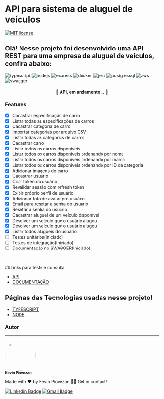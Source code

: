 # API para sistema de aluguel de veículos
[![MIT license](https://img.shields.io/badge/License-MIT-blue.svg)](https://lbesson.mit-license.org/)
## Olá! Nesse projeto foi desenvolvido uma API REST para uma empresa de aluguel de veículos, confira abaixo:
![typescript](https://img.shields.io/badge/TypeScript-2b5077?style=for-the-badge&logo=typescript&logoColor=#2F73BF)
![nodejs](https://img.shields.io/badge/NODE.JS-036e01?style=for-the-badge&logo=node.js&logoColor=white)
![express](https://img.shields.io/badge/Express-777777?style=for-the-badge&logo=express&logoColor=#2F73BF)
![docker](https://img.shields.io/badge/docker-2396ED?style=for-the-badge&logo=docker&logoColor=FFFFFF)
![jest](https://img.shields.io/badge/jest-BC3913?style=for-the-badge&logo=jest&logoColor=FFFFFF)
![postgressql](https://img.shields.io/badge/postgressql-306289?style=for-the-badge&logo=postgresql&logoColor=FFFFFF)
![aws](https://img.shields.io/badge/Amazon%20Web%20Services-202D3C?style=for-the-badge&logo=amazonaws&logoColor=F19100)
![swagger](https://img.shields.io/badge/swagger-689203?style=for-the-badge&logo=swagger&logoColor=FFFFFF)


<h4 align="center">
	🚧  API, em andamento... 🚧
</h4>

### Features

- [x] Cadastrar especificação de carro
- [x] Listar todas as especificações de carros
- [x] Cadastrar categoria de carro
- [x] Importar categorias por arquivo CSV
- [x] Listar todas as categorias de carros
- [x] Cadastrar carro
- [x] Listar todos os carros disponíveis
- [x] Listar todos os carros disponíveis ordenando por nome
- [x] Listar todos os carros disponíveis ordenando por marca
- [x] Listar todos os carros disponíveis ordenando por ID da categoria
- [x] Adicionar imagens do carro
- [x] Cadastrar usuário
- [x] Criar token do usuário
- [x] Revalidar sessão com refresh token
- [x] Exibir próprio perfil de usuário
- [x] Adicionar foto de avatar pro usuário
- [x] Email para resetar a senha do usuário
- [x] Resetar a senha do usuário
- [x] Cadastrar aluguel de um veículo disponível
- [x] Devolver um veículo que o usuário alugou
- [x] Devolver um veículo que o usuário alugou
- [x] Listar todos alugueis do usuário
- [ ] Testes unitários(Iniciado)
- [ ] Testes de integração(Iniciado)
- [ ] Documentação no SWAGGER(Iniciado)

<br>

##Links para teste e consulta
- [API](https://rentx.kevinpiovezan.com.br)
- [DOCUMENTAÇÃO](https://rentx.kevinpiovezan.com.br/api-docs/)

## Páginas das Tecnologias usadas nesse projeto!
- [TYPESCRIPT](https://www.javascript.com)
- [NODE](https://nodejs.org/en/)

### Autor
---

<img style="border-radius: 50%;" src="https://user-images.githubusercontent.com/85972685/125216431-89ceca00-e294-11eb-8256-7dd40dcd023e.jpg" width="100px;" alt=""/>

 <br />
 <sub><b>Kevin Piovezan</b></sub></a>


Made with ❤️ by Kevin Piovezan 👋🏽 Get in contact!

[![Linkedin Badge](https://img.shields.io/badge/-Kevin-blue?style=flat-square&logo=Linkedin&logoColor=white&link=https://www.linkedin.com/in/kevin-c-piovezan/)](https://www.linkedin.com/in/kevin-c-piovezan/)
[![Gmail Badge](https://img.shields.io/badge/-kevinpiovezan@gmail.com-c14438?style=flat-square&logo=Gmail&logoColor=white&link=mailto:kevinpiovezan@gmail.com)](mailto:kevinpiovezan@gmail.com)
